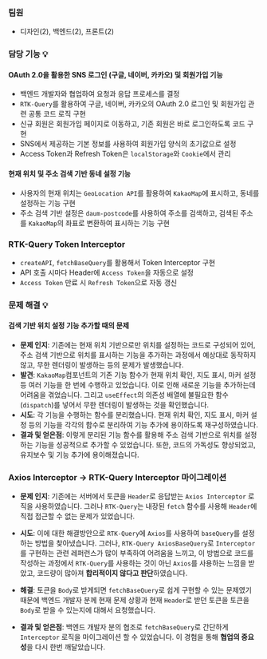 ### 팀원
- 디자인(2), 백엔드(2), 프론트(2)

### 담당 기능 💡
#### OAuth 2.0을 활용한 SNS 로그인 (구글, 네이버, 카카오) 및 회원가입 기능
- 백엔드 개발자와 협업하여 요청과 응답 프로세스를 결정
- ```RTK-Query```를 활용하여 구글, 네이버, 카카오의 OAuth 2.0 로그인 및 회원가입 관련 공통 코드 로직 구현
- 신규 회원은 회원가입 페이지로 이동하고, 기존 회원은 바로 로그인하도록 코드 구현
- SNS에서 제공하는 기본 정보를 사용하여 회원가입 양식의 초기값으로 설정
- Access Token과 Refresh Token은 ```localStorage```와 ```Cookie```에서 관리
#### 현재 위치 및 주소 검색 기반 동네 설정 기능
- 사용자의 현재 위치는 ```GeoLocation API```를 활용하여 ```KakaoMap```에 표시하고, 동네를 설정하는 기능 구현
- 주소 검색 기반 설정은 ```daum-postcode```를 사용하여 주소를 검색하고, 검색된 주소를 ```KakaoMap```의 좌표로 변환하여 표시하는 기능 구현
### RTK-Query Token Interceptor
- ```createAPI```, ```fetchBaseQuery```를 활용해서 Token Interceptor 구현
- API 호출 시마다 Header에 ```Access Token```을 자동으로 설정
- ```Access Token``` 만료 시 ```Refresh Token```으로 자동 갱신

### 문제 해결 💡
#### 검색 기반 위치 설정 기능 추가할 때의 문제
- **문제 인지**: 기존에는 현재 위치 기반으로만 위치를 설정하는 코드로 구성되어 있어, 주소 검색 기반으로 위치를 표시하는 기능을 추가하는 과정에서 예상대로 동작하지 않고, 무한 렌더링이 발생하는 등의 문제가 발생했습니다. 
- **발견**: ```KakaoMap```컴포넌트의 기존 기능 함수가 현재 위치 확인, 지도 표시, 마커 설정 등 여러 기능을 한 번에 수행하고 있었습니다. 이로 인해 새로운 기능을 추가하는데 어려움을 겪었습니다.
그리고 ```useEffect```의 의존성 배열에 불필요한 함수(```dispatch```)를 넣어서 무한 렌더링이 발생하는 것을 확인했습니다.
- **시도**: 각 기능을 수행하는 함수를 분리했습니다. 현재 위치 확인, 지도 표시, 마커 설정 등의 기능을 각각의 함수로 분리하여 기능 추가에 용이하도록 재구성하였습니다.
- **결과 및 얻은점**: 이렇게 분리된 기능 함수를 활용해 주소 검색 기반으로 위치를 설정하는 기능을 성공적으로 추가할 수 있었습니다. 또한, 코드의 가독성도 향상되었고, 유지보수 및 기능 추가에 용이해졌습니다.

### Axios Interceptor -> RTK-Query Interceptor 마이그레이션
- **문제 인지**: 기존에는 서버에서 토큰을 ```Header```로 응답받는 ```Axios Interceptor``` 로직을 사용하였습니다. 그러나 ```RTK-Query```는 내장된 ```fetch``` 함수를 사용해 ```Header```에 직접 접근할 수 없는 문제가 있었습니다.

- **시도**: 이에 대한 해결방안으로 ```RTK-Query```에 ```Axios```를 사용하여 ```baseQuery```를 설정하는 방법을 찾아냈습니다. 그러나, ```RTK-Query AxiosBaseQuery```로 ```Interceptor```를 구현하는 관련 레퍼런스가 많이 부족하여 어려움을 느끼고, 이 방법으로 코드를 작성하는 과정에서 ```RTK-Query```를 사용하는 것이 아닌 ```Axios```를 사용하는 느낌을 받았고, 코드량이 많아져 **합리적이지 않다고 판단**하였습니다. 

- **해결**: 토큰을 ```Body```로 받게되면 ```fetchBaseQuery```로 쉽게 구현할 수 있는 문제였기 때문에 백엔드 개발자 분께 현재 문제 상황과 현재 ```Header```로 받던 토큰을 토큰을 ```Body```로 받을 수 있는지에 대해서 요청했습니다.

- **결과 및 얻은점**: 백엔드 개발자 분의 협조로 ```fetchBaseQuery```로 간단하게 ```Interceptor``` 로직을 마이그레이션 할 수 있었습니다. 이 경험을 통해 **협업의 중요성**을 다시 한번 깨달았습니다.
